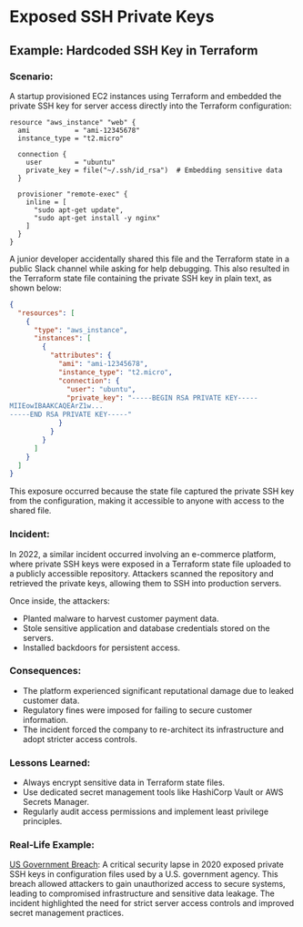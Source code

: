 # Exposed SSH Private Keys

## Example: Hardcoded SSH Key in Terraform

### Scenario:

A startup provisioned EC2 instances using Terraform and embedded the private SSH key for server access directly into the Terraform configuration:

```hcl
resource "aws_instance" "web" {
  ami           = "ami-12345678"
  instance_type = "t2.micro"

  connection {
    user        = "ubuntu"
    private_key = file("~/.ssh/id_rsa")  # Embedding sensitive data
  }

  provisioner "remote-exec" {
    inline = [
      "sudo apt-get update",
      "sudo apt-get install -y nginx"
    ]
  }
}
```

A junior developer accidentally shared this file and the Terraform state in a public Slack channel while asking for help debugging. This also resulted in the Terraform state file containing the private SSH key in plain text, as shown below:

```json
{
  "resources": [
    {
      "type": "aws_instance",
      "instances": [
        {
          "attributes": {
            "ami": "ami-12345678",
            "instance_type": "t2.micro",
            "connection": {
              "user": "ubuntu",
              "private_key": "-----BEGIN RSA PRIVATE KEY-----
MIIEowIBAAKCAQEArZ1w...
-----END RSA PRIVATE KEY-----"
            }
          }
        }
      ]
    }
  ]
}
```

This exposure occurred because the state file captured the private SSH key from the configuration, making it accessible to anyone with access to the shared file.

### Incident:

In 2022, a similar incident occurred involving an e-commerce platform, where private SSH keys were exposed in a Terraform state file uploaded to a publicly accessible repository. Attackers scanned the repository and retrieved the private keys, allowing them to SSH into production servers.

Once inside, the attackers:

- Planted malware to harvest customer payment data.
- Stole sensitive application and database credentials stored on the servers.
- Installed backdoors for persistent access.

### Consequences:

- The platform experienced significant reputational damage due to leaked customer data.
- Regulatory fines were imposed for failing to secure customer information.
- The incident forced the company to re-architect its infrastructure and adopt stricter access controls.

### Lessons Learned:

- Always encrypt sensitive data in Terraform state files.
- Use dedicated secret management tools like HashiCorp Vault or AWS Secrets Manager.
- Regularly audit access permissions and implement least privilege principles.

### Real-Life Example:

[US Government Breach](https://duo.com/decipher/ssh-key-exposure-lapses-in-server-access-security): A critical security lapse in 2020 exposed private SSH keys in configuration files used by a U.S. government agency. This breach allowed attackers to gain unauthorized access to secure systems, leading to compromised infrastructure and sensitive data leakage. The incident highlighted the need for strict server access controls and improved secret management practices.

